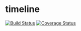 # timeline
[![Build Status](https://magnum.travis-ci.com/appirio-tech/timeline.svg?token=sjYcnNqPWxBpKgooh32F)](https://magnum.travis-ci.com/appirio-tech/timeline)
[![Coverage Status](https://coveralls.io/repos/appirio-tech/timeline/badge.svg?branch=master&t=BJiqmL)](https://coveralls.io/r/appirio-tech/timeline?branch=master)